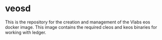 # veosd
This is the repository for the creation and management of the Vlabs eos docker image. This image contains the required cleos and keos binaries for working with ledger.
